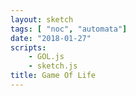 ```yaml
---
layout: sketch
tags: [ "noc", "automata"]
date: "2018-01-27"
scripts: 
    - GOL.js
    - sketch.js
title: Game Of Life
---
```

